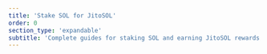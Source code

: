 ```yaml
---
title: 'Stake SOL for JitoSOL'
order: 0
section_type: 'expandable'
subtitle: 'Complete guides for staking SOL and earning JitoSOL rewards'
---
```

